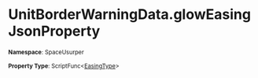 # UnitBorderWarningData.glowEasing JsonProperty

<small>**Namespace**: SpaceUsurper</small>

<small>**Property Type**: ScriptFunc&lt;[EasingType](../EasingType.md)&gt;</small>

